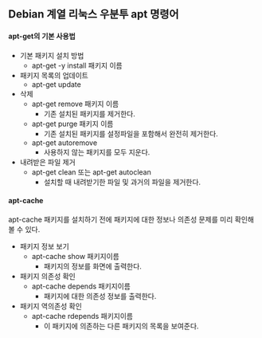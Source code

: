 ## Debian 계열 리눅스 우분투 apt 명령어

#### apt-get의 기본 사용법

- 기본 패키지 설치 방법
  - apt-get -y install 패키지 이름
- 패키지 목록의 업데이트
  - apt-get update
- 삭제
  - apt-get remove 패키지 이름
    - 기존 설치된 패키지를 제거한다.
  - apt-get purge 패키지 이름
    - 기존 설치된 패키지를 설정파일을 포함해서 완전히 제거한다.
  - apt-get autoremove
    - 사용하지 않는 패키지를 모두 지운다.
- 내려받은 파일 제거
  - apt-get clean 또는 apt-get autoclean
    - 설치할 때 내려받기한 파일 및 과거의 파일을 제거한다.

#### apt-cache

apt-cache 패키지를 설치하기 전에 패키지에 대한 정보나 의존성 문제를 미리 확인해 볼 수 있다.

- 패키지 정보 보기
  - apt-cache show 패키지이름
    - 패키지의 정보를 화면에 출력한다.
- 패키지 의존성 확인
  - apt-cache depends 패키지이름
    - 패키지에 대한 의존성 정보를 출력한다.
- 패키지 역의존성 확인
  - apt-cache rdepends 패키지이름
    - 이 패키지에 의존하는 다른 패키지의 목록을 보여준다.
